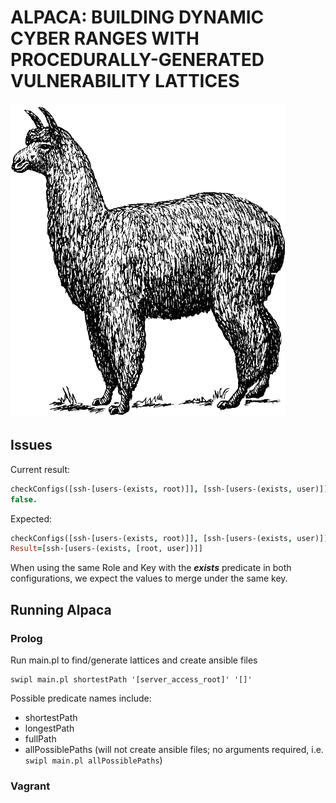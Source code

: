 # ALPACA: BUILDING DYNAMIC CYBER RANGES WITH PROCEDURALLY-GENERATED VULNERABILITY LATTICES

![Logo](logo.png)

## Issues
Current result:
```prolog
checkConfigs([ssh-[users-(exists, root)]], [ssh-[users-(exists, user)]], Result).
false.
```

Expected:
```prolog
checkConfigs([ssh-[users-(exists, root)]], [ssh-[users-(exists, user)]], Result).
Result=[ssh-[users-(exists, [root, user])]]
```

When using the same Role and Key with the ***exists*** predicate in both configurations, we expect the values to merge under the same key. 

## Running Alpaca

### Prolog

Run main.pl to find/generate lattices and create ansible files

```
swipl main.pl shortestPath '[server_access_root]' '[]'
```

Possible predicate names include:
+ shortestPath
+ longestPath
+ fullPath
+ allPossiblePaths (will not create ansible files; no arguments required, i.e. `swipl main.pl allPossiblePaths`)

### Vagrant
